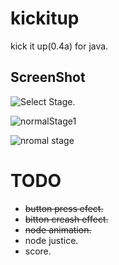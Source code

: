 # kickitup
kick it up(0.4a) for java.

## ScreenShot
![Select Stage.](https://user-images.githubusercontent.com/14028505/58261931-39463b00-7db4-11e9-9c7c-500120a05953.png)
 
![normalStage1](https://user-images.githubusercontent.com/14028505/60396985-0cd7c880-9b83-11e9-82e4-ba027bd73840.png)

![nromal stage](https://user-images.githubusercontent.com/14028505/61579159-97856500-ab3c-11e9-9fa6-2c505dea5fcc.png)
# TODO
* ~~button press efect.~~
* ~~bitton creash effect.~~
* ~~node animation.~~
* node justice.
* score.
